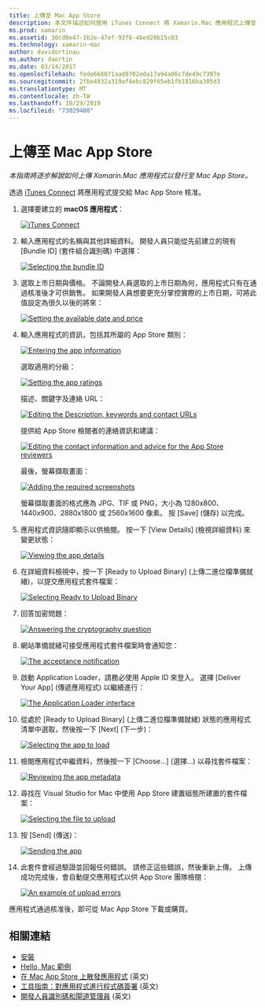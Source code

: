 ```yaml
---
title: 上傳至 Mac App Store
description: 本文件描述如何使用 iTunes Connect 將 Xamarin.Mac 應用程式上傳至 Mac App Store。 並討論 iTunes Connect 完成程序所需的資訊。
ms.prod: xamarin
ms.assetid: 30cd0e47-1b2e-47ef-93f6-4bed20b15c03
ms.technology: xamarin-mac
author: davidortinau
ms.author: daortin
ms.date: 03/14/2017
ms.openlocfilehash: fede666071aad8702eda17a94a06c7de49c7397e
ms.sourcegitcommit: 2fbe4932a319af4ebc829f65eb1fb1816ba305d3
ms.translationtype: MT
ms.contentlocale: zh-TW
ms.lasthandoff: 10/29/2019
ms.locfileid: "73029480"
---
```

# <a name="upload-to-mac-app-store"></a>上傳至 Mac App Store

_本指南將逐步解說如何上傳 Xamarin.Mac 應用程式以發行至 Mac App Store。_

透過 [iTunes Connect](https://itunesconnect.apple.com/) 將應用程式提交給 Mac App Store 核准。

1. 選擇要建立的 **macOS 應用程式**： 

    [![](uploading-images/image65.png "iTunes Connect")](uploading-images/image65.png#lightbox)

2. 輸入應用程式的名稱與其他詳細資料。 開發人員只能從先前建立的現有 [Bundle ID] \(套件組合識別碼\) 中選擇： 

    [![](uploading-images/image66.png "Selecting the bundle ID")](uploading-images/image66.png#lightbox)

3. 選取上市日期與價格。 不論開發人員選取的上市日期為何，應用程式只有在通過核准後才可供銷售。 如果開發人員想要更充分掌控實際的上市日期，可將此值設定為很久以後的將來： 

    [![](uploading-images/image67.png "Setting the available date and price")](uploading-images/image67.png#lightbox)

4. 輸入應用程式的資訊，包括其所屬的 App Store 類別： 

    [![](uploading-images/image68.png "Entering the app information")](uploading-images/image68.png#lightbox) 

    選取適用的分級： 

    [![](uploading-images/image69.png "Setting the app ratings")](uploading-images/image69.png#lightbox) 

    描述、關鍵字及連絡 URL： 

    [![](uploading-images/image70.png "Editing the Description, keywords and contact URLs")](uploading-images/image70.png#lightbox) 

    提供給 App Store 檢閱者的連絡資訊和建議： 

    [![](uploading-images/image71.png "Editing the contact information and advice for the App Store reviewers")](uploading-images/image71.png#lightbox) 

    最後，螢幕擷取畫面： 

    [![](uploading-images/image72.png "Adding the required screenshots")](uploading-images/image72.png#lightbox) 

    螢幕擷取畫面的格式應為 JPG、TIF 或 PNG，大小為 1280x800、1440x900、2880x1800 或 2560x1600 像素。 按 [Save] \(儲存\) 以完成。

5. 應用程式資訊隨即顯示以供檢閱。 按一下 [View Details] \(檢視詳細資料\) 來變更狀態： 

    [![](uploading-images/image73.png "Viewing the app details")](uploading-images/image73.png#lightbox)

6. 在詳細資料檢視中，按一下 [Ready to Upload Binary] \(上傳二進位檔準備就緒\)，以提交應用程式套件檔案： 

    [![](uploading-images/image74.png "Selecting Ready to Upload Binary")](uploading-images/image74.png#lightbox)

7. 回答加密問題： 

    [![](uploading-images/image75.png "Answering the cryptography question")](uploading-images/image75.png#lightbox)

8. 網站準備就緒可接受應用程式套件檔案時會通知您： 

    [![](uploading-images/image76.png "The acceptance notification")](uploading-images/image76.png#lightbox)

9. 啟動 Application Loader，請務必使用 Apple ID 來登入。
選擇 [Deliver Your App] \(傳遞應用程式\) 以繼續進行： 

    [![](uploading-images/image77.png "The Application Loader interface")](uploading-images/image77.png#lightbox)

10. 從處於 [Ready to Upload Binary] \(上傳二進位檔準備就緒\) 狀態的應用程式清單中選取，然後按一下 [Next] \(下一步\)： 

    [![](uploading-images/image78.png "Selecting the app to load")](uploading-images/image78.png#lightbox)

11. 檢閱應用程式中繼資料，然後按一下 [Choose...] \(選擇...\) 以尋找套件檔案： 

    [![](uploading-images/image79.png "Reviewing the app metadata")](uploading-images/image79.png#lightbox)

12. 尋找在 Visual Studio for Mac 中使用 App Store 建置組態所建置的套件檔案： 

    [![](uploading-images/image80.png "Selecting the file to upload")](uploading-images/image80.png#lightbox)

13. 按 [Send] \(傳送\)： 

    [![](uploading-images/image81.png "Sending the app")](uploading-images/image81.png#lightbox)

14. 此套件會經過驗證並回報任何錯誤。 請修正這些錯誤，然後重新上傳。 上傳成功完成後，會自動提交應用程式以供 App Store 團隊檢閱： 

    [![](uploading-images/image82.png "An example of upload errors")](uploading-images/image82.png#lightbox)

應用程式通過核准後，即可從 Mac App Store 下載或購買。

## <a name="related-links"></a>相關連結

- [安裝](~//mac/get-started/installation.md)
- [Hello, Mac 範例](~//mac/get-started/hello-mac.md)
- [在 Mac App Store 上散發應用程式](https://developer.apple.com/devcenter/mac/checklist/) \(英文\)
- [工具指南：對應用程式進行程式碼簽署](https://developer.apple.com/library/mac/#documentation/ToolsLanguages/Conceptual/OSXWorkflowGuide/CodeSigning/CodeSigning.html) \(英文\)
- [開發人員識別碼和閘道管理員](https://developer.apple.com/resources/developer-id/) \(英文\)

